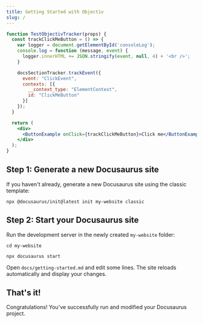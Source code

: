 ```yaml
---
title: Getting Started with Objectiv
slug: /
---
```



```jsx live
function TestObjectivTracker(props) {
  const trackClickMeButton = () => {
    var logger = document.getElementById('consoleLog');
    console.log = function (message, event) {
      logger.innerHTML += JSON.stringify(event, null, 4) + '<br />';
    }

    docsSectionTracker.trackEvent({
      event: "ClickEvent",
      contexts: [{
        __context_type: "ElementContext",
        id: "ClickMeButton"
      }]
    });
  }

  return (
    <div>
      <ButtonExample onClick={trackClickMeButton}>Click me</ButtonExample>
    </div>
  );
}
```
<div id="consoleLog"></div>


## Step 1: Generate a new Docusaurus site

If you haven't already, generate a new Docusaurus site using the classic template:

```shell
npx @docusaurus/init@latest init my-website classic
```

## Step 2: Start your Docusaurus site

Run the development server in the newly created `my-website` folder:

```shell
cd my-website

npx docusaurus start
```

Open `docs/getting-started.md` and edit some lines. The site reloads automatically and display your changes.

## That's it!

Congratulations! You've successfully run and modified your Docusaurus project.
